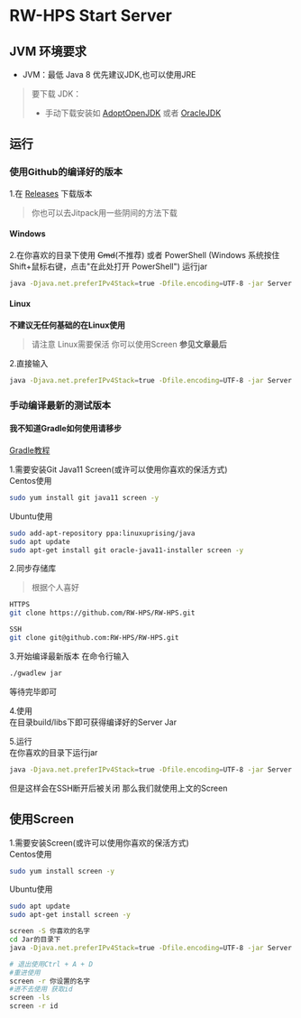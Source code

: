 # RW-HPS Start Server
## JVM 环境要求
- JVM：最低 Java 8 优先建议JDK,也可以使用JRE

> 要下载 JDK：
> - 手动下载安装如 [AdoptOpenJDK](https://adoptopenjdk.net/) 或者 [OracleJDK](https://www.oracle.com/java/technologies/javase-downloads.html) 

## 运行
### 使用Github的编译好的版本
1.在 [Releases](https://github.com/RW-HPS/RW-HPS/releases) 下载版本
> 你也可以去Jitpack用一些阴间的方法下载

#### Windows
2.在你喜欢的目录下使用 ~~Cmd~~(不推荐) 或者 PowerShell (Windows 系统按住Shift+鼠标右键，点击"在此处打开 PowerShell") 运行jar
```bash
java -Djava.net.preferIPv4Stack=true -Dfile.encoding=UTF-8 -jar Server.jar
```

#### Linux 
**不建议无任何基础的在Linux使用**
> 请注意 Linux需要保活  你可以使用Screen **参见文章最后**  

2.直接输入
```bash
java -Djava.net.preferIPv4Stack=true -Dfile.encoding=UTF-8 -jar Server.jar
```

### 手动编译最新的测试版本
#### 我不知道Gradle如何使用请移步
[Gradle教程](Gradle.md)  

1.需要安装Git Java11 Screen(或许可以使用你喜欢的保活方式)      
Centos使用  
```bash  
sudo yum install git java11 screen -y
```
Ubuntu使用  
```bash  
sudo add-apt-repository ppa:linuxuprising/java
sudo apt update
sudo apt-get install git oracle-java11-installer screen -y  
```
2.同步存储库
>根据个人喜好  
```bash
HTTPS  
git clone https://github.com/RW-HPS/RW-HPS.git
``` 
```bash  
SSH
git clone git@github.com:RW-HPS/RW-HPS.git  
```
3.开始编译最新版本
在命令行输入
```bash
./gwadlew jar
```
等待完毕即可

4.使用  
在目录build/libs下即可获得编译好的Server Jar

5.运行  
在你喜欢的目录下运行jar
```bash
java -Djava.net.preferIPv4Stack=true -Dfile.encoding=UTF-8 -jar Server.jar
```
但是这样会在SSH断开后被关闭 那么我们就使用上文的Screen


## 使用Screen
1.需要安装Screen(或许可以使用你喜欢的保活方式)      
Centos使用
```bash  
sudo yum install screen -y
```
Ubuntu使用
```bash  
sudo apt update
sudo apt-get install screen -y  
```

```bash
screen -S 你喜欢的名字
cd Jar的目录下
java -Djava.net.preferIPv4Stack=true -Dfile.encoding=UTF-8 -jar Server.jar

# 退出使用Ctrl + A + D
#重进使用
screen -r 你设置的名字
#进不去使用 获取id
screen -ls
screen -r id
```
